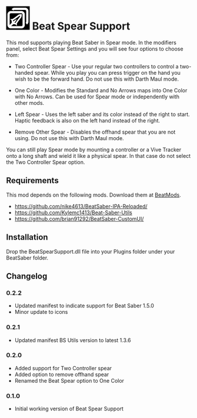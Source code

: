 # ![IMG](BeatSpearSupport/Resources/BeatSpear64.png) Beat Spear Support

This mod supports playing Beat Saber in Spear mode.  In the modifiers panel, select Beat Spear Settings and you will see four options to choose from:

* Two Controller Spear - Use your regular two controllers to control a two-handed
spear.  While you play you can press trigger on the hand you wish to be the forward hand.  Do not use this with Darth Maul mode.

* One Color - Modifies the Standard and No Arrows maps into One Color with No Arrows.  Can be used for Spear mode or independently with other mods.

* Left Spear - Uses the left saber and its color instead of the right to start. Haptic feedback is also on the left hand instead of the right.

* Remove Other Spear - Disables the offhand spear that you are not using.  Do not use this with Darth Maul mode.

You can still play Spear mode by mounting a controller or a Vive Tracker onto a long shaft and wield it like a physical spear.  In that case do not select the Two Controller Spear option.

## Requirements
This mod depends on the following mods.  Download them at [BeatMods](https://beatmods.com).

* https://github.com/nike4613/BeatSaber-IPA-Reloaded/
* https://github.com/Kylemc1413/Beat-Saber-Utils
* https://github.com/brian91292/BeatSaber-CustomUI/

## Installation

Drop the BeatSpearSupport.dll file into your Plugins folder under your BeatSaber folder.

## Changelog

### 0.2.2
* Updated manifest to indicate support for Beat Saber 1.5.0
* Minor update to icons

### 0.2.1

* Updated manifest BS Utils version to latest 1.3.6

### 0.2.0

* Added support for Two Controller spear
* Added option to remove offhand spear
* Renamed the Beat Spear option to One Color

### 0.1.0

* Initial working version of Beat Spear Support

